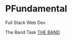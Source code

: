 # PFundamental
Full Stack Web Dev

The Band Task <a href="./FrontEnd/day 2/exercise/.index.html">THE BAND</a>
